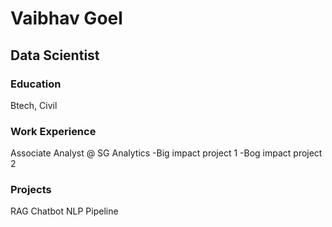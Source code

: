 # Vaibhav Goel

## Data Scientist

### Education
Btech, Civil

### Work Experience
Associate Analyst @ SG Analytics
-Big impact project 1
-Bog impact project 2

### Projects
RAG Chatbot
NLP Pipeline
